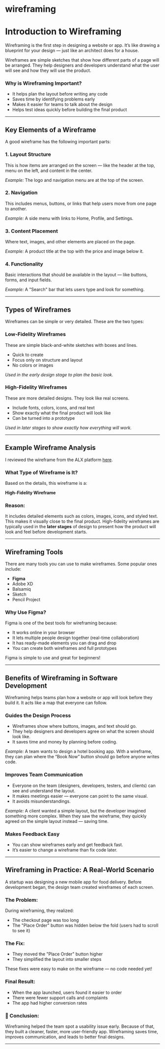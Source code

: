 # wireframing

# Introduction to Wireframing

Wireframing is the first step in designing a website or app. It’s like drawing a blueprint for your design — just like an architect does for a house.

Wireframes are simple sketches that show how different parts of a page will be arranged. They help designers and developers understand what the user will see and how they will use the product.

###  Why is Wireframing Important?

- It helps plan the layout before writing any code
- Saves time by identifying problems early
- Makes it easier for teams to talk about the design
- Helps test ideas quickly before building the final product

---

## Key Elements of a Wireframe

A good wireframe has the following important parts:

### 1. Layout Structure
This is how items are arranged on the screen — like the header at the top, menu on the left, and content in the center.

*Example:* The logo and navigation menu are at the top of the screen.

### 2. Navigation
This includes menus, buttons, or links that help users move from one page to another.

*Example:* A side menu with links to Home, Profile, and Settings.

### 3. Content Placement
Where text, images, and other elements are placed on the page.

*Example:* A product title at the top with the price and image below it.

### 4.  Functionality
Basic interactions that should be available in the layout — like buttons, forms, and input fields.

*Example:* A "Search" bar that lets users type and look for something.

---

## Types of Wireframes

Wireframes can be simple or very detailed. These are the two types:

### Low-Fidelity Wireframes
These are simple black-and-white sketches with boxes and lines.

- Quick to create
- Focus only on structure and layout
- No colors or images

*Used in the early design stage to plan the basic look.*

###  High-Fidelity Wireframes
These are more detailed designs. They look like real screens.

- Include fonts, colors, icons, and real text
- Show exactly what the final product will look like
- Can be turned into a prototype

*Used in later stages to show exactly how everything will work.*

---

## Example Wireframe Analysis

I reviewed the wireframe from the ALX platform [here](https://savanna.alxafrica.com/rltoken/HnTbrzrJX1IfPIxugo8Uvw).

### What Type of Wireframe is It?

Based on the details, this wireframe is a:

**High-Fidelity Wireframe**

### Reason:

It includes detailed elements such as colors, images, icons, and styled text. This makes it visually close to the final product. High-fidelity wireframes are typically used in the **later stages** of design to present how the product will look and feel before development starts.

---

## Wireframing Tools

There are many tools you can use to make wireframes. Some popular ones include:

- **Figma**
- Adobe XD
- Balsamiq
- Sketch
- Pencil Project

### Why Use Figma?

Figma is one of the best tools for wireframing because:

- It works online in your browser
- It lets multiple people design together (real-time collaboration)
- It has ready-made elements you can drag and drop
- You can create both wireframes and full prototypes

Figma is simple to use and great for beginners!

---

##  Benefits of Wireframing in Software Development

Wireframing helps teams plan how a website or app will look before they build it. It acts like a map that everyone can follow.

###  Guides the Design Process
- Wireframes show where buttons, images, and text should go.
- They help designers and developers agree on what the screen should look like.
- It saves time and money by planning before coding.

*Example:* A team wants to design a hotel booking app. With a wireframe, they can plan where the “Book Now” button should go before anyone writes code.

### Improves Team Communication
- Everyone on the team (designers, developers, testers, and clients) can see and understand the layout.
- It makes meetings easier — everyone can point to the same visual.
- It avoids misunderstandings.

*Example:* A client wanted a simple layout, but the developer imagined something more complex. When they saw the wireframe, they quickly agreed on the simple layout instead — saving time.

###  Makes Feedback Easy
- You can show wireframes early and get feedback fast.
- It’s easier to change a wireframe than fix code later.

---

##  Wireframing in Practice: A Real-World Scenario

A startup was designing a new mobile app for food delivery. Before development began, the design team created wireframes of each screen.

###  The Problem:
During wireframing, they realized:
- The checkout page was too long
- The "Place Order" button was hidden below the fold (users had to scroll to see it)

### The Fix:
- They moved the "Place Order" button higher
- They simplified the layout into smaller steps

These fixes were easy to make on the wireframe — no code needed yet!

### Final Result:
- When the app launched, users found it easier to order
- There were fewer support calls and complaints
- The app had higher conversion rates

### 🧾 Conclusion:
Wireframing helped the team spot a usability issue early. Because of that, they built a cleaner, faster, more user-friendly app. Wireframing saves time, improves communication, and leads to better final designs.

---

